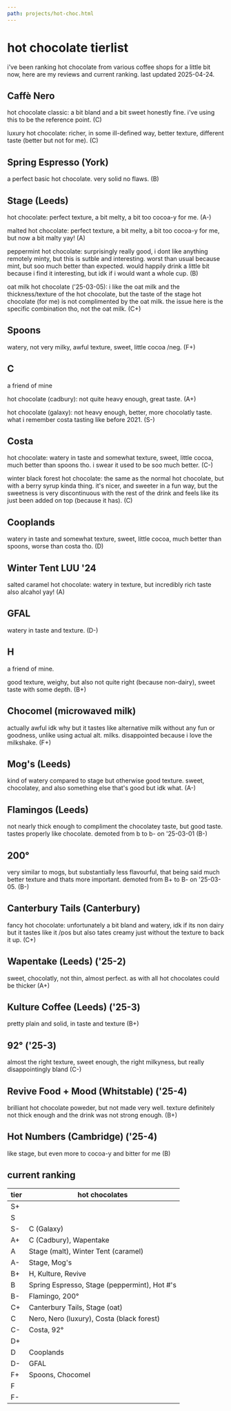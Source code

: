 ```yaml
---
path: projects/hot-choc.html
---
```


# hot chocolate tierlist

i've been ranking hot chocolate from various coffee shops for a little bit now, here are my reviews and current ranking. last updated 2025-04-24.

## Caffè Nero
hot chocolate classic: a bit bland and a bit sweet honestly fine. i've using this to be the reference point. (C)

luxury hot chocolate: richer, in some ill-defined way, better texture, different taste (better but not for me). (C)

## Spring Espresso (York)
a perfect basic hot chocolate. very solid no flaws. (B)

## Stage (Leeds)
hot chocolate: perfect texture, a bit melty, a bit too cocoa-y for me. (A-)

malted hot chocolate: perfect texture, a bit melty, a bit too cocoa-y for me, but now a bit malty yay! (A)

peppermint hot chocolate: surprisingly really good, i dont like anything remotely minty, but this is sutble and interesting. worst than usual because mint, but soo much better than expected. would happily drink a little bit because i find it interesting, but idk if i would want a whole cup. (B)

oat milk hot chocolate ('25-03-05): i like the oat milk and the thickness/texture of the hot chocolate, but the taste of the stage hot chocolate (for me) is not complimented by the oat milk. the issue here is the specific combination tho, not the oat milk. (C+)

## Spoons
watery, not very milky, awful texture, sweet, little cocoa /neg. (F+)

## C
a friend of mine

hot chocolate (cadbury): not quite heavy enough, great taste. (A+)

hot chocolate (galaxy): not heavy enough, better, more chocolatly taste. what i remember costa tasting like before 2021. (S-)

## Costa 

hot chocolate: watery in taste and somewhat texture, sweet, little cocoa, much better than spoons tho. i swear it used to be soo much better. (C-) 

winter black forest hot chocolate: the same as the normal hot chocolate, but with a berry syrup kinda thing. it's nicer, and sweeter in a fun way, but the sweetness is very discontinuous with the rest of the drink and feels like its just been added on top (because it has). (C)

## Cooplands
watery in taste and somewhat texture, sweet, little cocoa, much better than spoons, worse than costa tho. (D) 

## Winter Tent LUU '24
salted caramel hot chocolate: watery in texture, but incredibly rich taste also alcahol yay! (A)

## GFAL
watery in taste and texture. (D-)

## H
a friend of mine.

good texture, weighy, but also not quite right (because non-dairy), sweet taste with some depth. (B+)

## Chocomel (microwaved milk)
actually awful idk why but it tastes like alternative milk without any fun or goodness, unlike using actual alt. milks. disappointed because i love the milkshake. (F+)

## Mog's (Leeds)
kind of watery compared to stage but otherwise good texture. sweet, chocolatey, and also something else that's good but idk what. (A-)

## Flamingos (Leeds)
not nearly thick enough to compliment the chocolatey taste, but good taste. tastes properly like chocolate. demoted from b to b- on '25-03-01 (B-)

## 200°
very similar to mogs, but substantially less flavourful, that being said much better texture and thats more important. demoted from B+ to B- on '25-03-05. (B-)


## Canterbury Tails (Canterbury)
fancy hot chocolate: unfortunately a bit bland and watery, idk if its non dairy but it tastes like it /pos but also tates creamy just without the texture to back it up. (C+)


## Wapentake (Leeds) ('25-2)
sweet, chocolatly, not thin, almost perfect. as with all hot chocolates could be thicker (A+)

## Kulture Coffee (Leeds) ('25-3)
pretty plain and solid, in taste and texture (B+)

## 92° ('25-3)
almost the right texture, sweet enough, the right milkyness, but really disappointingly bland (C-) 

## Revive Food + Mood (Whitstable) ('25-4)
brilliant hot chocolate poweder, but not made very well. texture definitely not thick enough and the drink was not strong enough. (B+)

## Hot Numbers (Cambridge) ('25-4)
like stage, but even more to cocoa-y and bitter for me (B)

## current ranking

tier | hot chocolates 
-----|-----------------
S+   |   
S    |  
S-   | C (Galaxy)      
A+   | C (Cadbury), Wapentake
A    | Stage (malt), Winter Tent (caramel) 
A-   | Stage, Mog's  
B+   | H, Kulture, Revive 
B    | Spring Espresso, Stage (peppermint), Hot #'s
B-   | Flamingo, 200°
C+   | Canterbury Tails, Stage (oat)  
C    | Nero, Nero (luxury), Costa (black forest) 
C-   | Costa, 92° 
D+   |   
D    | Cooplands 
D-   | GFAL  
F+   | Spoons, Chocomel  
F    |  
F-   |   
